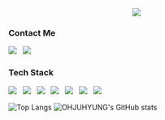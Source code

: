 

<p align="center">
  <img src="https://capsule-render.vercel.app/api?type=Waving&color=auto&height=300&&section=header&text=JUHYUNG%20OH&fontSize=90" />
</p>

###  Contact Me
<p text-align="center">
<a href="https://velog.io/@juyh_yung5" target="_blank"><img src="https://img.shields.io/badge/Velog-black?style=for-the-badge&logo=Velog&logoColor=20C997"/></a> &#160;
  <img src="https://img.shields.io/badge/Gmail-black?style=for-the-badge&logo=Gmail&logoColor=EA4335"/>
</p>

### Tech Stack
<p>
  <img src="https://img.shields.io/badge/HTML5-black?style=for-the-badge&logo=HTML5&logoColor=E34F26"/> &#160;
  <img src="https://img.shields.io/badge/CSS3-black?style=for-the-badge&logo=CSS3&logoColor=1572B6"/> &#160;
  <img src="https://img.shields.io/badge/JavaScript-black?style=for-the-badge&logo=JavaScript&logoColor=F7DF1E"/> &#160;
  <img src="https://img.shields.io/badge/React-black?style=for-the-badge&logo=React&logoColor=61DAFB"/> &#160;
  <img src="https://img.shields.io/badge/TypeScript-black?style=for-the-badge&logo=TypeScript&logoColor=3178C6"/> &#160;
  <img src="https://img.shields.io/badge/Sass-black?style=for-the-badge&logo=Sass&logoColor=CC6699"/> &#160;
  <img src="https://img.shields.io/badge/styledcomponents-black?style=for-the-badge&logo=styled-components&logoColor=DB7093"/>
</p>



![Top Langs](https://github-readme-stats.vercel.app/api/top-langs/?username=OHJUHYUNG&layout=compact&theme=tokyonight)
![OHJUHYUNG's GitHub stats](https://github-readme-stats.vercel.app/api?username=OHJUHYUNG&show_icons=true&theme=buefy)

